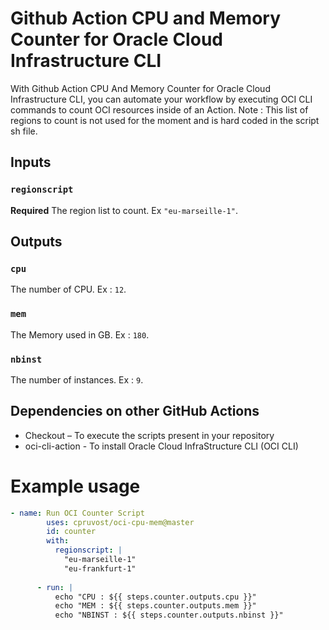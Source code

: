 # Github Action CPU and Memory Counter for Oracle Cloud Infrastructure CLI

With Github Action CPU And Memory Counter for Oracle Cloud Infrastructure CLI, you can automate your workflow by executing OCI CLI commands to count OCI resources inside of an Action. Note : This list of regions to count is not used for the moment and is hard coded in the script sh file.  

## Inputs

### `regionscript`

**Required** The region list to count. Ex `"eu-marseille-1"`.

## Outputs

### `cpu`

The number of CPU. Ex : `12`.
### `mem`

The Memory used in GB. Ex : `180`.
### `nbinst`

The number of instances. Ex : `9`.
## Dependencies on other GitHub Actions
- Checkout – To execute the scripts present in your repository
- oci-cli-action - To install Oracle Cloud InfraStructure CLI (OCI CLI)

# Example usage
```yaml
- name: Run OCI Counter Script
        uses: cpruvost/oci-cpu-mem@master
        id: counter
        with:
          regionscript: |
            "eu-marseille-1"
            "eu-frankfurt-1"
        
      - run: |
          echo "CPU : ${{ steps.counter.outputs.cpu }}"  
          echo "MEM : ${{ steps.counter.outputs.mem }}"    
          echo "NBINST : ${{ steps.counter.outputs.nbinst }}"  
```
